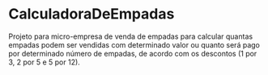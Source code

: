 # CalculadoraDeEmpadas
Projeto para micro-empresa de venda de empadas para calcular quantas empadas podem ser vendidas com determinado valor ou quanto será pago por determinado número de empadas, de acordo com os descontos (1 por 3, 2 por 5 e 5 por 12).
